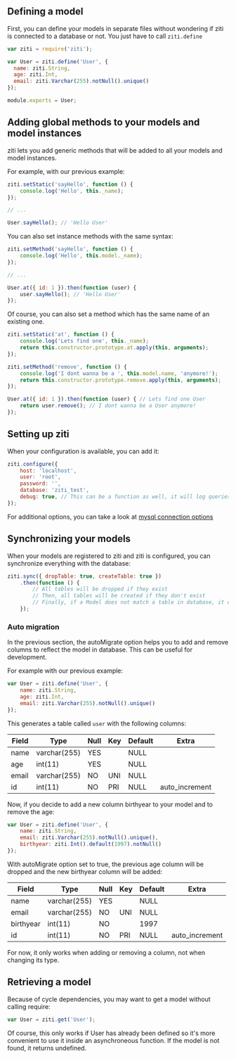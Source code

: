 ## Defining a model

First, you can define your models in separate files without wondering if ziti is connected to a database or not. You just have to call `ziti.define`

```javascript
var ziti = require('ziti');

var User = ziti.define('User', {
  name: ziti.String,
  age: ziti.Int,
  email: ziti.Varchar(255).notNull().unique()
});

module.exports = User;
```

## Adding global methods to your models and model instances

ziti lets you add generic methods that will be added to all your models and model instances.

For example, with our previous example:

```javascript
ziti.setStatic('sayHello', function () {
    console.log('Hello', this._name);
});

// ...

User.sayHello(); // 'Hello User'
```

You can also set instance methods with the same syntax:

```javascript
ziti.setMethod('sayHello', function () {
    console.log('Hello', this.model._name);
});

// ...

User.at({ id: 1 }).then(function (user) {
    user.sayHello(); // 'Hello User'
});
```
Of course, you can also set a method which has the same name of an existing one.

```javascript
ziti.setStatic('at', function () {
    console.log('Lets find one', this._name);
    return this.constructor.prototype.at.apply(this, arguments);
});

ziti.setMethod('remove', function () {
    console.log('I dont wanna be a ', this.model.name, 'anymore!');
    return this.constructor.prototype.remove.apply(this, arguments);
});

User.at({ id: 1 }).then(function (user) { // Lets find one User
    return user.remove(); // I dont wanna be a User anymore!
});
```

## Setting up ziti

When your configuration is available, you can add it:

```javascript
ziti.configure({
    host: 'localhost',
    user: 'root',
    password: '',
    database: 'ziti_test',
    debug: true, // This can be a function as well, it will log queries
});
```
For additional options, you can take a look at [mysql connection options](https://github.com/felixge/node-mysql#connection-options)

## Synchronizing your models

When your models are registered to ziti and ziti is configured, you can synchronize everything with the database:

```javascript
ziti.sync({ dropTable: true, createTable: true })
    .then(function () {
        // All tables will be dropped if they exist
        // Then, all tables will be created if they don't exist
        // Finally, if a Model does not match a table in database, it can be automigrated (see next section)
    });
```

### Auto migration

In the previous section, the autoMigrate option helps you to add and remove columns to reflect the model in database. This can be useful for development.

For example with our previous example:

```javascript
var User = ziti.define('User', {
    name: ziti.String,
    age: ziti.Int,
    email: ziti.Varchar(255).notNull().unique()
});

```

This generates a table called `user` with the following columns:

| Field | Type         | Null | Key | Default | Extra          |
|-------|--------------|------|-----|---------|----------------|
| name  | varchar(255) | YES  |     | NULL    |                |
| age   | int(11)      | YES  |     | NULL    |                |
| email | varchar(255) | NO   | UNI | NULL    |                |
| id    | int(11)      | NO   | PRI | NULL    | auto_increment |


Now, if you decide to add a new column birthyear to your model and to remove the age:

```javascript
var User = ziti.define('User', {
    name: ziti.String,
    email: ziti.Varchar(255).notNull().unique(),
    birthyear: ziti.Int().default(1997).notNull()
});
```

With autoMigrate option set to true, the previous age column will be dropped and the new birthyear column will be added:

| Field     | Type         | Null | Key | Default | Extra          |
|-----------|--------------|------|-----|---------|----------------|
| name      | varchar(255) | YES  |     | NULL    |                |
| email     | varchar(255) | NO   | UNI | NULL    |                |
| birthyear | int(11)      | NO   |     | 1997    |                |
| id        | int(11)      | NO   | PRI | NULL    | auto_increment |


For now, it only works when adding or removing a column, not when changing its type.

## Retrieving a model

Because of cycle dependencies, you may want to get a model without calling require:

```javascript
var User = ziti.get('User');
```

Of course, this only works if User has already been defined so it's more convenient to use it inside an asynchroneous function.
If the model is not found, it returns undefined.
